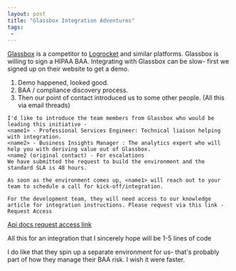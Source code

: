```yaml
---
layout: post
title: "Glassbox Integration Adventures"
tags:
 -
---
```


[Glassbox](https://www.glassbox.com/) is a competitor to [Logrocket](https://logrocket.com/) and similar platforms. 
Glassbox is willing to sign a HIPAA BAA. 
Integrating with Glassbox can be slow- first we signed up on their website to get a demo. 

1. Demo happened, looked good. 
1. BAA / compliance discovery process. 
1. Then our point of contact introduced us to some other people. (All this via email threads)  

```
I'd like to introduce the team members from Glassbox who would be leading this initiative - 
<name1> - Professional Services Engineer: Technical liaison helping with integration. 
<name2> - Business Insights Manager : The analytics expert who will help you with deriving value out of Glassbox. 
<name2 (original contact) - For escalations 
We have submitted the request to build the environment and the standard SLA is 48 hours. 

As soon as the environment comes up, <name1> will reach out to your team to schedule a call for kick-off/integration. 

For the development team, they will need access to our knowledge article for integration instructions. Please request via this link - Request Access
```

[Api docs request access link](https://www.glassbox.com/knowledge-center-registration/)

All this for an integration that I sincerely hope will be 1-5 lines of code

I do like that they spin up a separate environment for us- that's probably part of how they manage their BAA risk. 
I wish it were faster. 
